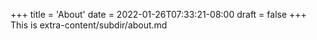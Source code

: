 +++
title = 'About'
date = 2022-01-26T07:33:21-08:00
draft = false
+++
This is extra-content/subdir/about.md

